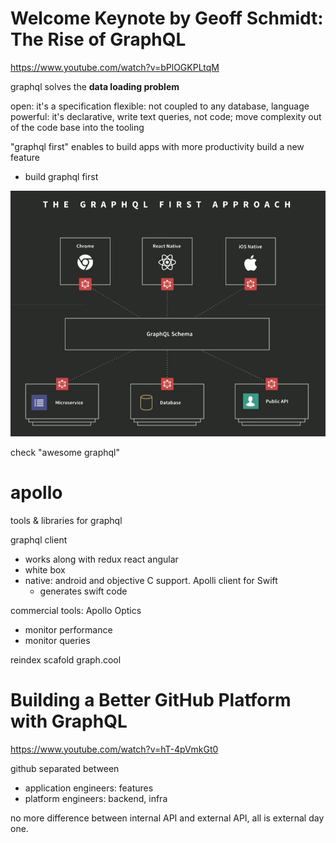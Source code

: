 # Welcome Keynote by Geoff Schmidt: The Rise of GraphQL
https://www.youtube.com/watch?v=bPlOGKPLtqM

graphql solves the **data loading problem**

open: it's a specification
flexible: not coupled to any database, language
powerful: it's declarative, write text queries, not code; move complexity out of the code base into the tooling

"graphql first" enables to build apps with more productivity
build a new feature
- build graphql first

![](_img_more-graphql.md/2018-02-01-13-25-17.png)

check "awesome graphql"

# apollo

tools & libraries for graphql

graphql client
- works along with redux react angular
- white box
- native: android and objective C support. Apolli client for Swift
  - generates swift code

commercial tools: Apollo Optics
- monitor performance 
- monitor queries

reindex
scafold
graph.cool

# Building a Better GitHub Platform with GraphQL
https://www.youtube.com/watch?v=hT-4pVmkGt0

github separated between
- application engineers: features
- platform engineers: backend, infra

no more difference between internal API and external API, all is external day one.

